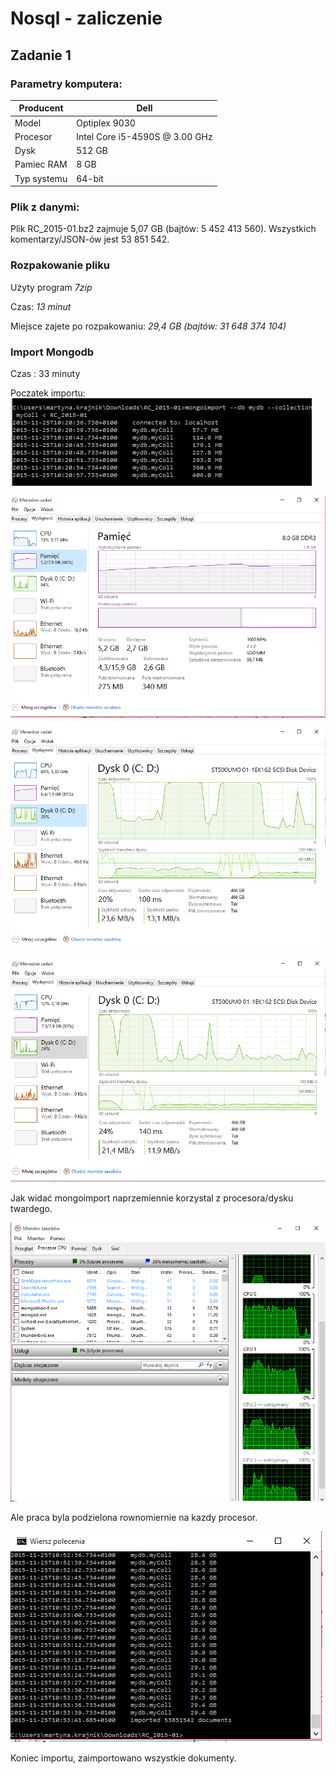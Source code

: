 # Nosql - zaliczenie

## Zadanie 1

### Parametry komputera:

| Producent | Dell |
|---|---|
| Model | Optiplex 9030 |
| Procesor | Intel Core i5-4590S @ 3.00 GHz |
| Dysk | 512 GB |
| Pamiec RAM | 8 GB | 
| Typ systemu  | 64-bit |

### Plik z danymi:

Plik RC_2015-01.bz2 zajmuje 5,07 GB (bajtów: 5 452 413 560). Wszystkich komentarzy/JSON-ów jest 53 851 542.


### Rozpakowanie pliku

Użyty program *7zip* 

Czas: *13 minut*

Miejsce zajete po rozpakowaniu: *29,4 GB (bajtów: 31 648 374 104)*


### Import Mongodb

Czas : 33 minuty

Poczatek importu:
![zdjecie1](https://github.com/mkrajnik/nosql/blob/master/mongo1.png)

![zdjecie2](https://github.com/mkrajnik/nosql/blob/master/mongo2.png)

![zdjecie3](https://github.com/mkrajnik/nosql/blob/master/mongo3.png)

![zdjecie4](https://github.com/mkrajnik/nosql/blob/master/mongo4.png)


Jak widać mongoimport naprzemiennie korzystal z procesora/dysku twardego.


![zdjecie5](https://github.com/mkrajnik/nosql/blob/master/mongo5.png)

Ale praca byla podzielona rownomiernie na kazdy procesor.

![zdjecie6](https://github.com/mkrajnik/nosql/blob/master/mongo6.png)

Koniec importu, zaimportowano wszystkie dokumenty.
